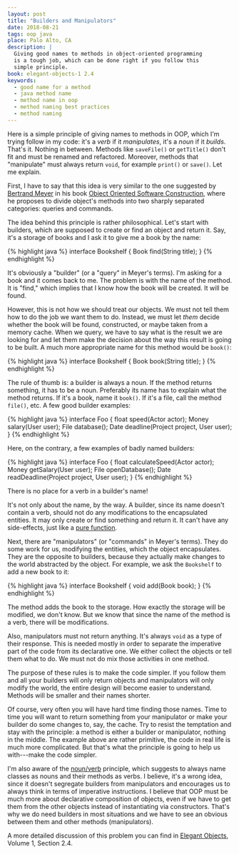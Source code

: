 ```yaml
---
layout: post
title: "Builders and Manipulators"
date: 2018-08-21
tags: oop java
place: Palo Alto, CA
description: |
  Giving good names to methods in object-oriented programming
  is a tough job, which can be done right if you follow this
  simple principle.
book: elegant-objects-1 2.4
keywords:
  - good name for a method
  - java method name
  - method name in oop
  - method naming best practices
  - method naming
---
```


Here is a simple principle of giving names to methods in OOP,
which I'm trying follow in my code:
it's a _verb_ if it _manipulates_, it's a _noun_ if it _builds_.
That's it. Nothing in between. Methods like
`saveFile()` or `getTitle()` don't fit and must be renamed and refactored.
Moreover, methods that "manipulate" must always return `void`,
for example `print()` or `save()`. Let me explain.

<!--more-->

First, I have to say that this idea is very similar to the one
suggested by [Bertrand Meyer](https://en.wikipedia.org/wiki/Bertrand_Meyer) in his book
[Object Oriented Software Construction](https://amzn.to/2MWEuJP),
where he proposes to divide object's methods into two sharply
separated categories: queries and commands.

The idea behind this principle is rather philosophical. Let's start
with builders, which are supposed to create or find an object and return
it. Say, it's a storage of books and I ask it to give me a book
by the name:

{% highlight java %}
interface Bookshelf {
  Book find(String title);
}
{% endhighlight %}

It's obviously a "builder" (or a "query" in Meyer's terms). I'm asking for
a book and it comes back to me. The problem is with the name of the method.
It is "find," which implies that I know how the book will be created. It will
be found.

However, this is not how we should treat our objects. We must not tell them
how to do the job we want them to do. Instead, we must let _them_ decide
whether the book will be found, constructed, or maybe taken from a memory cache.
When we query, we have to say what is the result we are looking for and let
them make the decision about the way this result is going to be built.
A much more appropriate name for this method would be `book()`:

{% highlight java %}
interface Bookshelf {
  Book book(String title);
}
{% endhighlight %}

The rule of thumb is: a builder is always a noun. If the method returns
something, it has to be a noun. Preferably its name has to explain what
the method returns. If it's a book, name it `book()`. If it's a file, call
the method `file()`, etc. A few good builder examples:

{% highlight java %}
interface Foo {
  float speed(Actor actor);
  Money salary(User user);
  File database();
  Date deadline(Project project, User user);
}
{% endhighlight %}

Here, on the contrary, a few examples of badly named builders:

{% highlight java %}
interface Foo {
  float calculateSpeed(Actor actor);
  Money getSalary(User user);
  File openDatabase();
  Date readDeadline(Project project, User user);
}
{% endhighlight %}

There is no place for a verb in a builder's name!

It's not only about the name, by the way. A builder, since its name doesn't
contain a verb, should not do any modifications to the encapsulated entities.
It may only create or find something and return it. It can't have any
side-effects, just like a [pure function](https://en.wikipedia.org/wiki/Pure_function).

Next, there are "manipulators" (or "commands" in Meyer's terms). They do some
work for us, modifying the entities, which the object encapsulates. They are
the opposite to builders, because they actually make changes to the world
abstracted by the object.
For example, we ask the `Bookshelf` to add a new book to it:

{% highlight java %}
interface Bookshelf {
  void add(Book book);
}
{% endhighlight %}

The method adds the book to the storage. How exactly the storage will be
modified, we don't know. But we know that since the name of the method
is a verb, there will be modifications.

Also, manipulators must not return anything. It's always `void` as a type
of their response. This is needed mostly in order to separate the imperative
part of the code from its declarative one. We either collect the objects
or tell them what to do. We must not do mix those activities in one method.

The purpose of these rules is to make the code simpler. If you follow
them and all your builders will only return objects and manipulators
will only modify the world, the entire design will become easier to
understand. Methods will be smaller and their names shorter.

Of course, very often you will have hard time finding those names. Time to time
you will want to return something from your manipulator or make your builder
do some changes to, say, the cache. Try to resist the temptation and stay
with the principle: a method is either a builder or manipulator, nothing in
the middle. The example above are rather primitive, the code in real life
is much more complicated. But that's what the principle is going to help
us with---make the code simpler.

I'm also aware of the [noun/verb](http://steve-yegge.blogspot.com/2006/03/execution-in-kingdom-of-nouns.html)
principle, which suggests to always name classes as nouns and their methods
as verbs. I believe, it's a wrong idea, since it doesn't segregate
builders from manipulators and encourages us to always think in terms
of imperative instructions. I believe that OOP must be much more about declarative
composition of objects, even if we have to get them from the other objects
instead of instantiating via constructors. That's why we do need builders
in most situations and we have to see an obvious between them and other
methods (manipulators).

A more detailed discussion of this problem you can find
in [Elegant Objects](http://goo.gl/W2WVMk), Volume 1, Section 2.4.

